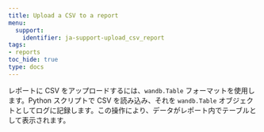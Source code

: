 ```yaml
---
title: Upload a CSV to a report
menu:
  support:
    identifier: ja-support-upload_csv_report
tags:
- reports
toc_hide: true
type: docs
---
```


レポートに CSV をアップロードするには、`wandb.Table` フォーマットを使用します。Python スクリプトで CSV を読み込み、それを `wandb.Table` オブジェクトとしてログに記録します。この操作により、データがレポート内でテーブルとして表示されます。
